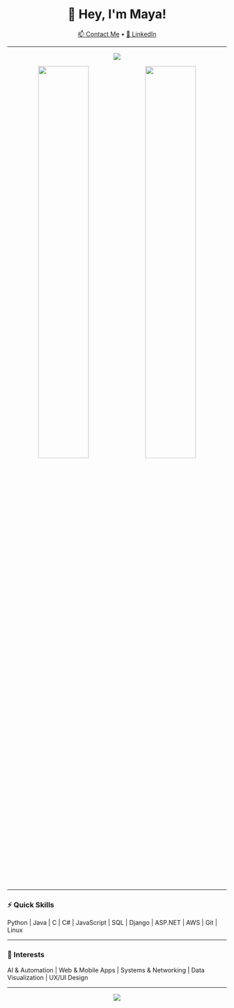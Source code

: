 <h1 align="center">👋 Hey, I'm Maya!</h1>

<p align="center">
  <a href="mailto:mayaguragain.mg@gmail.com">📫 Contact Me</a> • 
  <a href="https://www.linkedin.com/in/maya-guragain/">🔗 LinkedIn</a>
</p>

---

<p align="center">
  <img src="https://readme-typing-svg.herokuapp.com?font=Fira+Code&duration=3000&pause=500&color=00C8FF&center=true&vCenter=true&width=400&lines=Code.+Create.+Collaborate.;Debug.+Deploy.+Repeat."/>
</p>

<p align="center">
  <img src="https://github-readme-stats.vercel.app/api?username=mayaguragain&show_icons=true&theme=dracula&hide_title=true" width="48%"/>
  <img src="https://github-readme-stats.vercel.app/api/top-langs/?username=mayaguragain&layout=compact&theme=dracula" width="48%"/>
</p>

---

### ⚡ Quick Skills

Python | Java | C | C# | JavaScript | SQL | Django | ASP.NET | AWS | Git | Linux

---

### 🚀 Interests

AI & Automation | Web & Mobile Apps | Systems & Networking | Data Visualization | UX/UI Design

---

<p align="center">
  <img src="https://readme-typing-svg.herokuapp.com?font=Fira+Code&duration=3000&pause=400&color=FF61DA&center=true&vCenter=true&width=350&lines=Let%27s+build+cool+stuff!;Open+to+collabs+and+chats!" />
</p>

